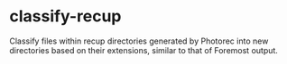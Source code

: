 classify-recup
==============

Classify files within recup directories generated by Photorec into new directories based on their extensions, similar to that of Foremost output.